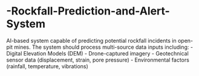# -Rockfall-Prediction-and-Alert-System
AI-based system capable of predicting potential rockfall incidents in open-pit mines. The system should process multi-source data inputs including: - Digital Elevation Models (DEM) - Drone-captured imagery - Geotechnical sensor data (displacement, strain, pore pressure) - Environmental factors (rainfall, temperature, vibrations)
